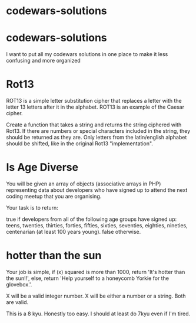 # codewars-solutions
# codewars-solutions
I want to put all my codewars solutions in one place to make it less confusing and more organized

# Rot13

ROT13 is a simple letter substitution cipher that replaces a letter with the letter 13 letters after it in the alphabet. ROT13 is an example of the Caesar cipher.

Create a function that takes a string and returns the string ciphered with Rot13. If there are numbers or special characters included in the string, they should be returned as they are. Only letters from the latin/english alphabet should be shifted, like in the original Rot13 "implementation".

# Is Age Diverse
You will be given an array of objects (associative arrays in PHP) representing data about developers who have signed up to attend the next coding meetup that you are organising.

Your task is to return:

true if developers from all of the following age groups have signed up: teens, twenties, thirties, forties, fifties, sixties, seventies, eighties, nineties, centenarian (at least 100 years young).
false otherwise.

# hotter than the sun
 
Your job is simple, if (x) squared is more than 1000, return 'It's hotter than the sun!!', else, return 'Help yourself to a honeycomb Yorkie for the glovebox.'.

X will be a valid integer number.
X will be either a number or a string. Both are valid.

This is a 8 kyu. Honestly too easy. I should at least do 7kyu even if I'm tired.